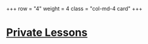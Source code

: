 +++
row = "4"
weight = 4
class = "col-md-4 card"
+++

# [Private Lessons](/pages/private-lessons/)


